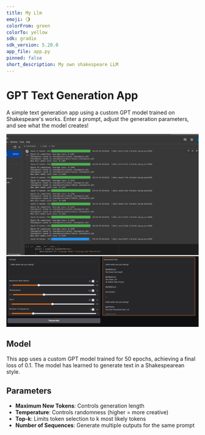 ```yaml
---
title: My Llm
emoji: 🌖
colorFrom: green
colorTo: yellow
sdk: gradio
sdk_version: 5.20.0
app_file: app.py
pinned: false
short_description: My own shakespeare LLM
---
```


# GPT Text Generation App

A simple text generation app using a custom GPT model trained on Shakespeare's works. Enter a prompt, adjust the generation parameters, and see what the model creates!

![Training Log](./training-logs.png)
![Hugging Face Demo](./huggingface-demo.png)

## Model

This app uses a custom GPT model trained for 50 epochs, achieving a final loss of 0.1. The model has learned to generate text in a Shakespearean style.

## Parameters

- **Maximum New Tokens**: Controls generation length
- **Temperature**: Controls randomness (higher = more creative)
- **Top-k**: Limits token selection to k most likely tokens
- **Number of Sequences**: Generate multiple outputs for the same prompt
